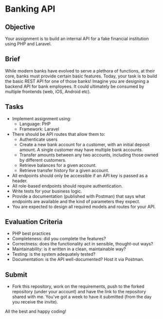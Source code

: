 # Banking API

## Objective

Your assignment is to build an internal API for a fake financial institution using PHP and Laravel.

## Brief

While modern banks have evolved to serve a plethora of functions, at their core, banks must provide certain basic features. Today, your task is to build the basic REST API for one of those banks! Imagine you are designing a backend API for bank employees. It could ultimately be consumed by multiple frontends (web, iOS, Android etc).

## Tasks

- Implement assignment using:
  - Language: PHP
  - Framework: Laravel
- There should be API routes that allow them to:
  - Authenticate users
  - Create a new bank account for a customer, with an initial deposit amount. A single customer may have multiple bank accounts.
  - Transfer amounts between any two accounts, including those owned by different customers.
  - Retrieve balances for a given account.
  - Retrieve transfer history for a given account.
- All endpoints should only be accessible if an API key is passed as a header.
- All role-based endpoints should require authentication.
- Write tests for your business logic.
- Provide a documentation (published with Postman) that says what endpoints are available and the kind of parameters they expect.
- You are expected to design all required models and routes for your API.

## Evaluation Criteria

- PHP best practices
- Completeness: did you complete the features?
- Correctness: does the functionality act in sensible, thought-out ways?
- Maintainability: is it written in a clean, maintainable way?
- Testing: is the system adequately tested?
- Documentation: is the API well-documented? Host it via Postman.

## Submit

- Fork this repository, work on the requirements, push to the forked repository (under your account) and have the link to the repository shared with me. You've got a week to have it submitted (from the day you receive the invite).

All the best and happy coding!

